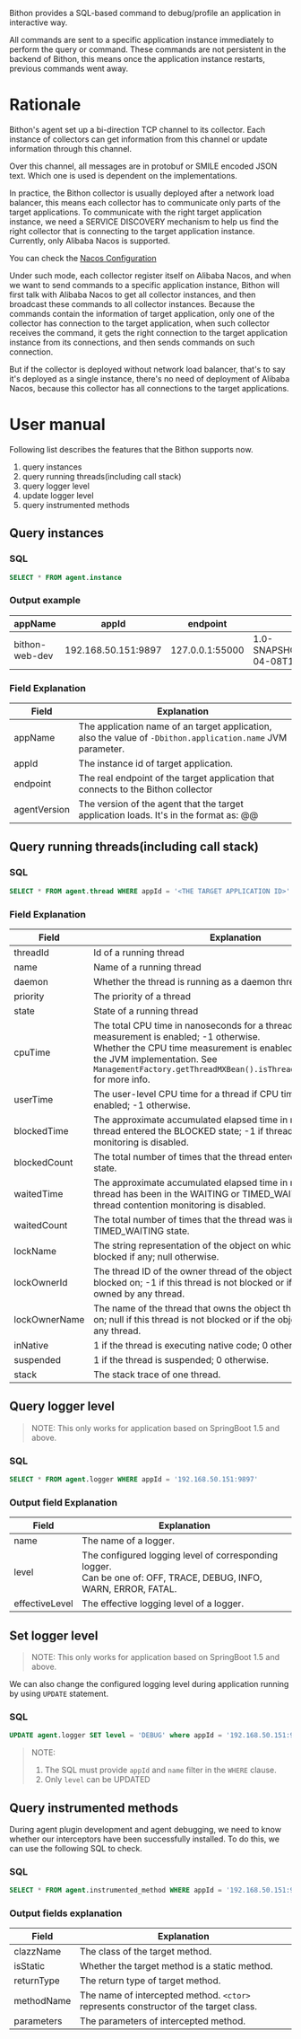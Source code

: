 
Bithon provides a SQL-based command to debug/profile an application in interactive way.

All commands are sent to a specific application instance immediately to perform the query or command.
These commands are not persistent in the backend of Bithon, this means once the application instance restarts,
previous commands went away.

# Rationale

Bithon's agent set up a bi-direction TCP channel to its collector. 
Each instance of collectors can get information from this channel or update information through this channel.

Over this channel, all messages are in protobuf or SMILE encoded JSON text. Which one is used is dependent on the implementations.

In practice, the Bithon collector is usually deployed after a network load balancer, this means each collector has to communicate only parts of the target applications.
To communicate with the right target application instance, we need a SERVICE DISCOVERY mechanism to help us find the right collector that is connecting to the target application instance.
Currently, only Alibaba Nacos is supported.

You can check the [Nacos Configuration](../configuration/server/configuration-nacos.md)

Under such mode, each collector register itself on Alibaba Nacos, and when we want to send commands to a specific application instance,
Bithon will first talk with Alibaba Nacos to get all collector instances, and then broadcast these commands to all collector instances.
Because the commands contain the information of target application, only one of the collector has connection to the target application, when such collector receives the command,
it gets the right connection to the target application instance from its connections, and then sends commands on such connection.


But if the collector is deployed without network load balancer, that's to say it's deployed as a single instance, there's no need of deployment of Alibaba Nacos,
because this collector has all connections to the target applications.


# User manual

Following list describes the features that the Bithon supports now.
1. query instances
2. query running threads(including call stack)
3. query logger level
4. update logger level
5. query instrumented methods

## Query instances

### SQL

```sql
SELECT * FROM agent.instance
```

### Output example

| appName        | appId               | endpoint        | agentVersion                                                                        |
|----------------|---------------------|-----------------|-------------------------------------------------------------------------------------|
| bithon-web-dev | 192.168.50.151:9897 | 127.0.0.1:55000 | 1.0-SNAPSHOT@ab9fca6d44b6f19fc751b383a3ebe3aa44cbddb1@2023-04-08T13:38:16.532+08:00 |


### Field Explanation

| Field        | Explanation                                                                                                         |
|--------------|---------------------------------------------------------------------------------------------------------------------|
| appName      | The application name of an target application, also the value of `-Dbithon.application.name` JVM parameter.         |
| appId        | The instance id of target application.                                                                              |
| endpoint     | The real endpoint of the target application that connects to the Bithon collector                                   |
| agentVersion | The version of the agent that the target application loads. It's in the format as: <VERSION>@<CommitId>@<Timestamp> |


## Query running threads(including call stack)

### SQL

```sql
SELECT * FROM agent.thread WHERE appId = '<THE TARGET APPLICATION ID>'
```

### Field Explanation

| Field         | Explanation                                                                                                                                                                                                                                                                   |
|---------------|-------------------------------------------------------------------------------------------------------------------------------------------------------------------------------------------------------------------------------------------------------------------------------|
| threadId      | Id of a running thread                                                                                                                                                                                                                                                        |
| name          | Name of a running thread                                                                                                                                                                                                                                                      |
| daemon        | Whether the thread is running as a daemon thread                                                                                                                                                                                                                              |
| priority      | The priority of a thread                                                                                                                                                                                                                                                      |
| state         | State of a running thread                                                                                                                                                                                                                                                     |
| cpuTime       | The total CPU time in nanoseconds for a thread if CPU time measurement is enabled; -1 otherwise.<br/>Whether the CPU time measurement is enabled is determined by the JVM implementation. See `ManagementFactory.getThreadMXBean().isThreadCpuTimeSupported()` for more info. |
| userTime      | The user-level CPU time for a thread if CPU time measurement is enabled; -1 otherwise.                                                                                                                                                                                        |
| blockedTime   | The approximate accumulated elapsed time in milliseconds that a thread entered the BLOCKED state; -1 if thread contention monitoring is disabled.                                                                                                                             |
| blockedCount  | The total number of times that the thread entered the BLOCKED state.                                                                                                                                                                                                          |
| waitedTime    | The approximate accumulated elapsed time in milliseconds that a thread has been in the WAITING or TIMED_WAITING state; -1 if thread contention monitoring is disabled.                                                                                                        |
| waitedCount   | The total number of times that the thread was in the WAITING or TIMED_WAITING state.                                                                                                                                                                                          |
| lockName      | The string representation of the object on which the thread is blocked if any; null otherwise.                                                                                                                                                                                |
| lockOwnerId   | The thread ID of the owner thread of the object this thread is blocked on; -1 if this thread is not blocked or if the object is not owned by any thread.                                                                                                                      |
| lockOwnerName | The name of the thread that owns the object this thread is blocked on; null if this thread is not blocked or if the object is not owned by any thread.                                                                                                                        |
| inNative      | 1 if the thread is executing native code; 0 otherwise.                                                                                                                                                                                                                        |
| suspended     | 1 if the thread is suspended; 0 otherwise.                                                                                                                                                                                                                                    |
| stack         | The stack trace of one thread.                                                                                                                                                                                                                                                |

## Query logger level

> NOTE: This only works for application based on SpringBoot 1.5 and above.
> 

### SQL

```sql
SELECT * FROM agent.logger WHERE appId = '192.168.50.151:9897'
```

### Output field Explanation

| Field          | Explanation                                                                                                             |
|----------------|-------------------------------------------------------------------------------------------------------------------------|
| name           | The name of a logger.                                                                                                   |
| level          | The configured logging level of corresponding logger. <br/> Can be one of: OFF, TRACE, DEBUG, INFO, WARN, ERROR, FATAL. |
| effectiveLevel | The effective logging level of a logger.                                                                                |

## Set logger level

> NOTE: This only works for application based on SpringBoot 1.5 and above.
>

We can also change the configured logging level during application running by using `UPDATE` statement.

### SQL

```sql
UPDATE agent.logger SET level = 'DEBUG' where appId = '192.168.50.151:9897' AND name = 'org.bithon'
```

> NOTE:
> 1. The SQL must provide `appId` and `name` filter in the `WHERE` clause.
> 2. Only `level` can be UPDATED

## Query instrumented methods

During agent plugin development and agent debugging, we need to know whether our interceptors have been successfully installed.
To do this, we can use the following SQL to check.

### SQL

```sql
SELECT * FROM agent.instrumented_method WHERE appId = '192.168.50.151:9897'
```

### Output fields explanation

| Field      | Explanation                                                                          |
|------------|--------------------------------------------------------------------------------------|
| clazzName  | The class of the target method.                                                      |
| isStatic   | Whether the target method is a static method.                                        |
| returnType | The return type of target method.                                                    |
| methodName | The name of intercepted method. `<ctor>` represents constructor of the target class. |
| parameters | The parameters of intercepted method.                                                |


